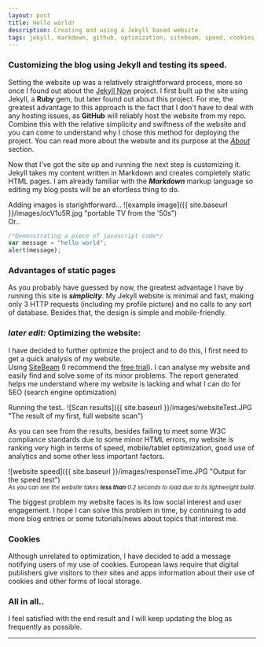 ```yaml
---
layout: post
title: Hello world!
description: Creating and using a Jekyll based website.
tags: jekyll, markdown, github, optimization, sitebeam, speed, cookies, github, ruby, gem
---
```


### Customizing the blog using Jekyll and testing its speed.

Setting the website up was a relatively straightforward process, more so once I found out about the [Jekyll Now](https://github.com/barryclark/jekyll-now) project. I first built up the site using Jekyll, a **Ruby** gem, but later found out about this project. For me, the greatest advantage to this approach is the fact that I don't have to deal with any hosting issues, as **GitHub** will reliably host the website from my repo. Combine this with the relative simplicity and swiftness of the website and you can come to understand why I chose this method for deploying the project. You can read more about the website and its purpose at the [*About*](https://victormarcu.github.io/about/) section.    


Now that I've got the site up and running the next step is customizing it. Jekyll takes my content written in Markdown and creates completely static HTML pages. I am already familiar with the _**Markdown**_ markup language so editing my blog posts will be an efortless thing to do.  

Adding images is starightforward...
![example image]({{ site.baseurl }}/images/ocV1u5R.jpg "portable TV from the '50s")  
Or.. 


```javascript
/*Demonstrating a piece of javascript code*/  
var message = "hello world";  
alert(message);
```

### Advantages of static pages

As you probably have guessed by now, the greatest advantage I have by running this site is _**simplicity**_. My Jekyll website is minimal and fast, making only 3 HTTP requests (including my profile picture) and no calls to any sort of database. Besides that, the design is simple and mobile-friendly.



### _later edit:_ Optimizing the website:

I have decided to further optimize the project and to do this, I first need to get a quick analysis of my website.  
Using [SiteBeam](http://sitebeam.net/) (I recommend the [free trial](http://trial.sitebeam.net/)). I can analyse my website and easily find and solve some of its minor problems. The report generated helps me understand where my website is lacking and what I can do for SEO (search engine optimization)


Running the test..
![Scan results]({{ site.baseurl }}/images/websiteTest.JPG "The result of my first, full website scan")  

As you can see from the results, besides failing to meet some W3C compliance standards due to some minor HTML errors, my website is ranking very high in terms of speed, mobile/tablet optimization, good use of analytics and some other less important factors.  

![website speed]({{ site.baseurl }}/images/responseTime.JPG "Output for the speed test")  
<sub>_As you can see the website takes **less than** 0.2 seconds to load due to its lightweight build._</sub>

The biggest problem my website faces is its low social interest and user engagement. I hope I can solve this problem in time, by continuing to add more blog entries or some tutorials/news about topics that interest me.

### Cookies
Although unrelated to optimization, I have decided to add a message notifying users of my use of cookies. European laws require that digital publishers give visitors to their sites and apps information about their use of cookies and other forms of local storage.

### All in all..

I feel satisfied with the end result and I will keep updating the blog as frequently as possible.



****
